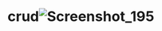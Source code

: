 # crud![Screenshot_195](https://github.com/OsimAkash/crud/assets/97542936/11fb06bb-53eb-4967-89b0-26b3f9e24530)
